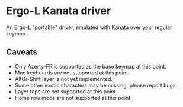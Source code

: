 # Ergo-L Kanata driver

An Ergo-L "portable" driver, emulated with Kanata over your regular keymap.

## Caveats

- Only Azerty-FR is supported as the base keymap at this point.
- Mac keyboards are not supported at this point.
- AltGr-Shift layer is not yet implemented.
- Some other exotic characters may be missing, please report bugs.
- Layer taps are not supported at this point.
- Home row mods are not supported at this point.
